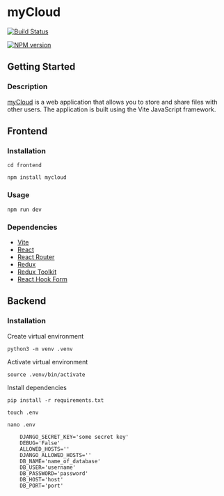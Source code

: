 # myCloud

[![Build Status](https://github.com/dim4ik1985/myCloud/actions/workflows/build.yml/badge.svg)](https://github.com/dim4ik1985/myCloud/actions/workflows/build.yml)

[![NPM version](https://img.shields.io/npm/v/mycloud.svg)](https://github.com/dim4ik1985/myCloud)

## Getting Started

### Description

[myCloud](https://github.com/dim4ik1985/myCloud) is a web application that allows you to store and share files with other users. The application is built using the Vite JavaScript framework.

## Frontend

### Installation

`cd frontend`

`npm install mycloud`

### Usage

`npm run dev`

### Dependencies

- [Vite](https://vitejs.dev/)
- [React](https://reactjs.org/)
- [React Router](https://reactrouter.com/)
- [Redux](https://redux.js.org/)
- [Redux Toolkit](https://redux-toolkit.js.org/)
- [React Hook Form](https://react-hook-form.com/)

## Backend

### Installation

Create virtual environment

`python3 -m venv .venv`

Activate virtual environment

`source .venv/bin/activate`

Install dependencies

`pip install -r requirements.txt`

`touch .env`

`nano .env`

```
    DJANGO_SECRET_KEY='some secret key'
    DEBUG='False'
    ALLOWED_HOSTS=''
    DJANGO_ALLOWED_HOSTS=''
    DB_NAME='name_of_database'
    DB_USER='username'
    DB_PASSWORD='password'
    DB_HOST='host'
    DB_PORT='port'
```




